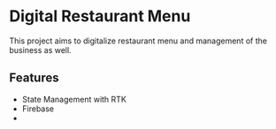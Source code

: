 # Digital Restaurant Menu

This project aims to digitalize restaurant menu and management of the business as well.

## Features

- State Management with RTK
- Firebase
-
